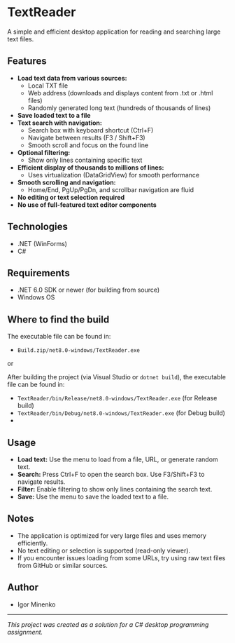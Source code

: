 # TextReader

A simple and efficient desktop application for reading and searching large text files.

## Features

- **Load text data from various sources:**
  - Local TXT file
  - Web address (downloads and displays content from .txt or .html files)
  - Randomly generated long text (hundreds of thousands of lines)
- **Save loaded text to a file**
- **Text search with navigation:**
  - Search box with keyboard shortcut (Ctrl+F)
  - Navigate between results (F3 / Shift+F3)
  - Smooth scroll and focus on the found line
- **Optional filtering:**
  - Show only lines containing specific text
- **Efficient display of thousands to millions of lines:**
  - Uses virtualization (DataGridView) for smooth performance
- **Smooth scrolling and navigation:**
  - Home/End, PgUp/PgDn, and scrollbar navigation are fluid
- **No editing or text selection required**
- **No use of full-featured text editor components**

## Technologies
- .NET (WinForms)
- C#

## Requirements
- .NET 6.0 SDK or newer (for building from source)
- Windows OS

## Where to find the build

The executable file can be found in:

- `Build.zip/net8.0-windows/TextReader.exe`

or 

After building the project (via Visual Studio or `dotnet build`), the executable file can be found in:

- `TextReader/bin/Release/net8.0-windows/TextReader.exe` (for Release build)
- `TextReader/bin/Debug/net8.0-windows/TextReader.exe` (for Debug build)
- 
## Usage
- **Load text:** Use the menu to load from a file, URL, or generate random text.
- **Search:** Press Ctrl+F to open the search box. Use F3/Shift+F3 to navigate results.
- **Filter:** Enable filtering to show only lines containing the search text.
- **Save:** Use the menu to save the loaded text to a file.

## Notes
- The application is optimized for very large files and uses memory efficiently.
- No text editing or selection is supported (read-only viewer).
- If you encounter issues loading from some URLs, try using raw text files from GitHub or similar sources.

## Author
- Igor Minenko

---

*This project was created as a solution for a C# desktop programming assignment.* 
